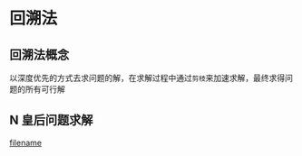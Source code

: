 # 回溯法

## 回溯法概念

以深度优先的方式去求问题的解，在求解过程中通过`剪枝`来加速求解，最终求得问题的所有可行解

## N 皇后问题求解

[filename](./nqueen.js ":include")
